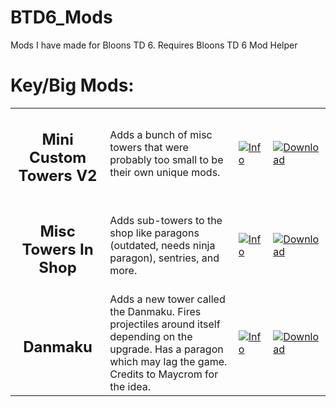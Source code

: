 # BTD6_Mods
Mods I have made for Bloons TD 6. Requires Bloons TD 6 Mod Helper

# Key/Big Mods:

<table style="table-layout:fixed">
    <tr>
        <td width="30%" align="center">
            <h2>Mini Custom Towers V2</h2>
        </td>
        <td>
            Adds a bunch of misc towers that were probably too small to be their own unique mods.
        </td>
	<td width="11%">
            <a href="https://github.com/Greenphx9/BTD6Mods/blob/main/MiniCustomTowersV2/README.md"><img alt="Info" src="https://github.com/Greenphx9/BTD6Mods/blob/main/info.png?raw=true"></a>
        </td>
        <td width="11%">
            <a href="https://github.com/Greenphx9/BTD6Mods/blob/main/MiniCustomTowersV2/minicustomtowersv2.dll"><img alt="Download" src="https://github.com/Greenphx9/BTD6Mods/blob/main/download_small.png?raw=true"></a>
        </td>
        </td>
    </tr>
    <tr>
        <td width="30%" align="center">
            <h2>Misc Towers In Shop</h2>
        </td>
        <td>
            Adds sub-towers to the shop like paragons (outdated, needs ninja paragon), sentries, and more.
        </td>
	<td width="11%">
            <a href="https://github.com/Greenphx9/BTD6Mods/blob/main/Misc%20Towers%20In%20Shop/README.md"><img alt="Info" src="https://github.com/Greenphx9/BTD6Mods/blob/main/info.png?raw=true"></a>
        </td>
        <td width="11%">
            <a href="https://github.com/Greenphx9/BTD6Mods/blob/main/Misc%20Towers%20In%20Shop/MiscTowersInShop.dll"><img alt="Download" src="https://github.com/Greenphx9/BTD6Mods/blob/main/download_small.png?raw=true"></a>
        </td>
        </td>
    </tr>
<tr>
        <td width="30%" align="center">
            <h2>Danmaku</h2>
        </td>
        <td>
            Adds a new tower called the Danmaku. Fires projectiles around itself depending on the upgrade. Has a paragon which may lag the game. Credits to Maycrom for the idea.
        </td>
	<td width="11%">
            <a href="https://github.com/Greenphx9/BTD6Mods/blob/main/Danmaku/README.md"><img alt="Info" src="https://github.com/Greenphx9/BTD6Mods/blob/main/info.png?raw=true"></a>
        </td>
        <td width="11%">
            <a href="https://github.com/Greenphx9/BTD6Mods/blob/main/Danmaku/danmaku.dll"><img alt="Download" src="https://github.com/Greenphx9/BTD6Mods/blob/main/download_small.png?raw=true"></a>
        </td>
        </td>
    </tr>
<table>
